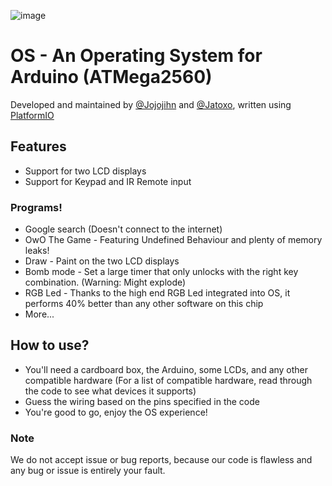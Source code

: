![image](https://user-images.githubusercontent.com/39669932/117589939-31ad0780-b12d-11eb-847f-7675a70e860f.png)
# OS - An Operating System for Arduino (ATMega2560)
  Developed and maintained by [@Jojojihn](github.com/Jojojihn) and [@Jatoxo](github.com/Jatoxo), written using [PlatformIO](github.com/platformio)
  
## Features
* Support for two LCD displays
* Support for Keypad and IR Remote input

### Programs!
* Google search (Doesn't connect to the internet)
* OwO The Game - Featuring Undefined Behaviour and plenty of memory leaks!
* Draw - Paint on the two LCD displays
* Bomb mode - Set a large timer that only unlocks with the right key combination. (Warning: Might explode)
* RGB Led - Thanks to the high end RGB Led integrated into OS, it performs 40% better than any other software on this chip
* More...
   
   
## How to use?
* You'll need a cardboard box, the Arduino, some LCDs, and any other compatible hardware (For a list of compatible hardware, read through the code to see what devices it supports)
* Guess the wiring based on the pins specified in the code
* You're good to go, enjoy the OS experience!

### Note
We do not accept issue or bug reports, because our code is flawless and any bug or issue is entirely your fault.
